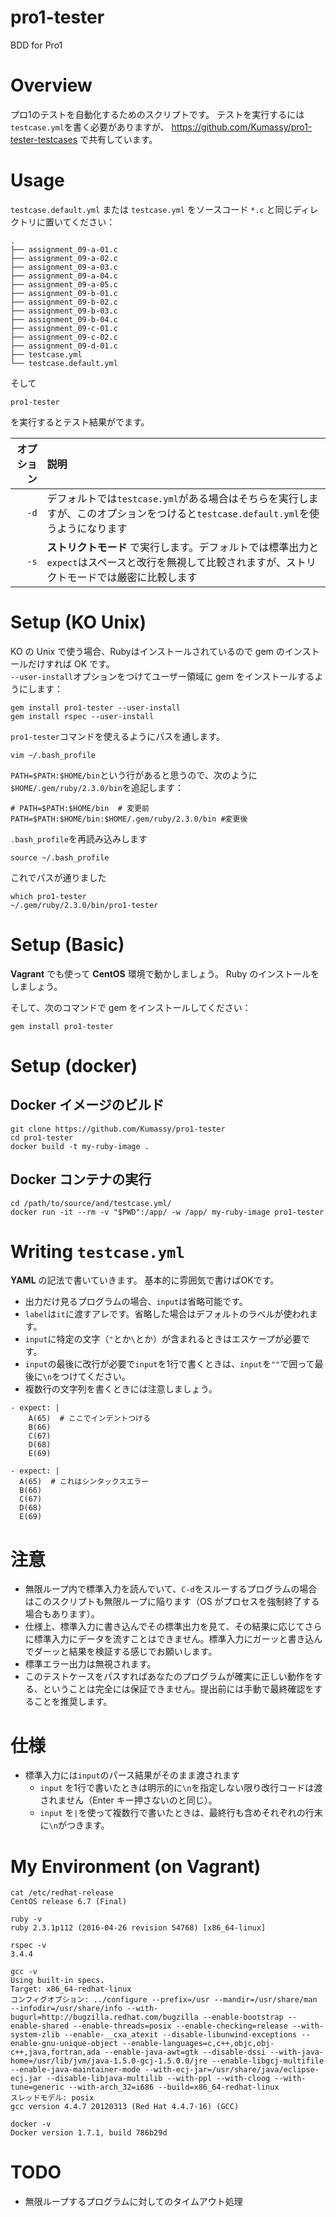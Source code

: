 # pro1-tester
BDD for Pro1

# Overview
プロ1のテストを自動化するためのスクリプトです。
テストを実行するには`testcase.yml`を書く必要がありますが、 https://github.com/Kumassy/pro1-tester-testcases で共有しています。

# Usage
`testcase.default.yml` または `testcase.yml` をソースコード `*.c` と同じディレクトリに置いてください：
```
.
├── assignment_09-a-01.c
├── assignment_09-a-02.c
├── assignment_09-a-03.c
├── assignment_09-a-04.c
├── assignment_09-a-05.c
├── assignment_09-b-01.c
├── assignment_09-b-02.c
├── assignment_09-b-03.c
├── assignment_09-b-04.c
├── assignment_09-c-01.c
├── assignment_09-c-02.c
├── assignment_09-d-01.c
├── testcase.yml
└── testcase.default.yml
```
そして
```
pro1-tester
```
を実行するとテスト結果がでます。


|オプション|説明|
|--:|:--|
|`-d`|デフォルトでは`testcase.yml`がある場合はそちらを実行しますが、このオプションをつけると`testcase.default.yml`を使うようになります|
|`-s`| **ストリクトモード** で実行します。デフォルトでは標準出力と`expect`はスペースと改行を無視して比較されますが、ストリクトモードでは厳密に比較します|

# Setup (KO Unix)
KO の Unix で使う場合、Rubyはインストールされているので gem のインストールだけすれば OK です。  
`--user-install`オプションをつけてユーザー領域に gem をインストールするようにします：
```
gem install pro1-tester --user-install
gem install rspec --user-install
```

`pro1-tester`コマンドを使えるようにパスを通します。

```
vim ~/.bash_profile
```

`PATH=$PATH:$HOME/bin`という行があると思うので、次のように`$HOME/.gem/ruby/2.3.0/bin`を追記します：

```
# PATH=$PATH:$HOME/bin  # 変更前
PATH=$PATH:$HOME/bin:$HOME/.gem/ruby/2.3.0/bin #変更後
```

`.bash_profile`を再読み込みします
```
source ~/.bash_profile
```

これでパスが通りました
```
which pro1-tester
~/.gem/ruby/2.3.0/bin/pro1-tester
```

# Setup (Basic)
**Vagrant** でも使って **CentOS** 環境で動かしましょう。
Ruby のインストールをしましょう。

そして、次のコマンドで gem をインストールしてください：
```
gem install pro1-tester
```

# Setup (docker)
## Docker イメージのビルド
```
git clone https://github.com/Kumassy/pro1-tester
cd pro1-tester
docker build -t my-ruby-image .
```

## Docker コンテナの実行
```
cd /path/to/source/and/testcase.yml/
docker run -it --rm -v "$PWD":/app/ -w /app/ my-ruby-image pro1-tester
```

# Writing `testcase.yml`
**YAML** の記法で書いていきます。
基本的に雰囲気で書けばOKです。

- 出力だけ見るプログラムの場合、`input`は省略可能です。
- `label`は`it`に渡すアレです。省略した場合はデフォルトのラベルが使われます。
- `input`に特定の文字（`"`とか`\`とか）が含まれるときはエスケープが必要です。
- `input`の最後に改行が必要で`input`を1行で書くときは、`input`を`""`で囲って最後に`\n`をつけてください。
- 複数行の文字列を書くときには注意しましょう。

```
- expect: |
    A(65)  # ここでインデントつける
    B(66)
    C(67)
    D(68)
    E(69)

```
```
- expect: |
  A(65)  # これはシンタックスエラー
  B(66)
  C(67)
  D(68)
  E(69)

```

# 注意
- 無限ループ内で標準入力を読んでいて、`C-d`をスルーするプログラムの場合はこのスクリプトも無限ループに陥ります（OS がプロセスを強制終了する場合もあります）。
- 仕様上、標準入力に書き込んでその標準出力を見て、その結果に応じてさらに標準入力にデータを流すことはできません。標準入力にガーッと書き込んでダーッと結果を検証する感じでお願いします。
- 標準エラー出力は無視されます。
- このテストケースをパスすればあなたのプログラムが確実に正しい動作をする、ということは完全には保証できません。提出前には手動で最終確認をすることを推奨します。

# 仕様
- 標準入力には`input`のパース結果がそのまま渡されます
    - `input` を1行で書いたときは明示的に`\n`を指定しない限り改行コードは渡されません（Enter キー押さないのと同じ）。
    - `input` を`|`を使って複数行で書いたときは、最終行も含めそれぞれの行末に`\n`がつきます。

# My Environment (on Vagrant)
```
cat /etc/redhat-release
CentOS release 6.7 (Final)
```
```
ruby -v
ruby 2.3.1p112 (2016-04-26 revision 54768) [x86_64-linux]
```
```
rspec -v
3.4.4
```
```
gcc -v
Using built-in specs.
Target: x86_64-redhat-linux
コンフィグオプション: ../configure --prefix=/usr --mandir=/usr/share/man --infodir=/usr/share/info --with-bugurl=http://bugzilla.redhat.com/bugzilla --enable-bootstrap --enable-shared --enable-threads=posix --enable-checking=release --with-system-zlib --enable-__cxa_atexit --disable-libunwind-exceptions --enable-gnu-unique-object --enable-languages=c,c++,objc,obj-c++,java,fortran,ada --enable-java-awt=gtk --disable-dssi --with-java-home=/usr/lib/jvm/java-1.5.0-gcj-1.5.0.0/jre --enable-libgcj-multifile --enable-java-maintainer-mode --with-ecj-jar=/usr/share/java/eclipse-ecj.jar --disable-libjava-multilib --with-ppl --with-cloog --with-tune=generic --with-arch_32=i686 --build=x86_64-redhat-linux
スレッドモデル: posix
gcc version 4.4.7 20120313 (Red Hat 4.4.7-16) (GCC)
```
```
docker -v
Docker version 1.7.1, build 786b29d
```

# TODO
- 無限ループするプログラムに対してのタイムアウト処理
